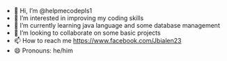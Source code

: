 - 👋 Hi, I’m @helpmecodepls1
- 👀 I’m interested in improving my coding skills
- 🌱 I’m currently learning java language and some database management
- 💞️ I’m looking to collaborate on some basic projects
- 📫 How to reach me https://www.facebook.com/Jbialen23
- 😄 Pronouns: he/him

<!---
helpmecodepls1/helpmecodepls1 is a ✨ special ✨ repository because its `README.md` (this file) appears on your GitHub profile.
You can click the Preview link to take a look at your changes.
--->
